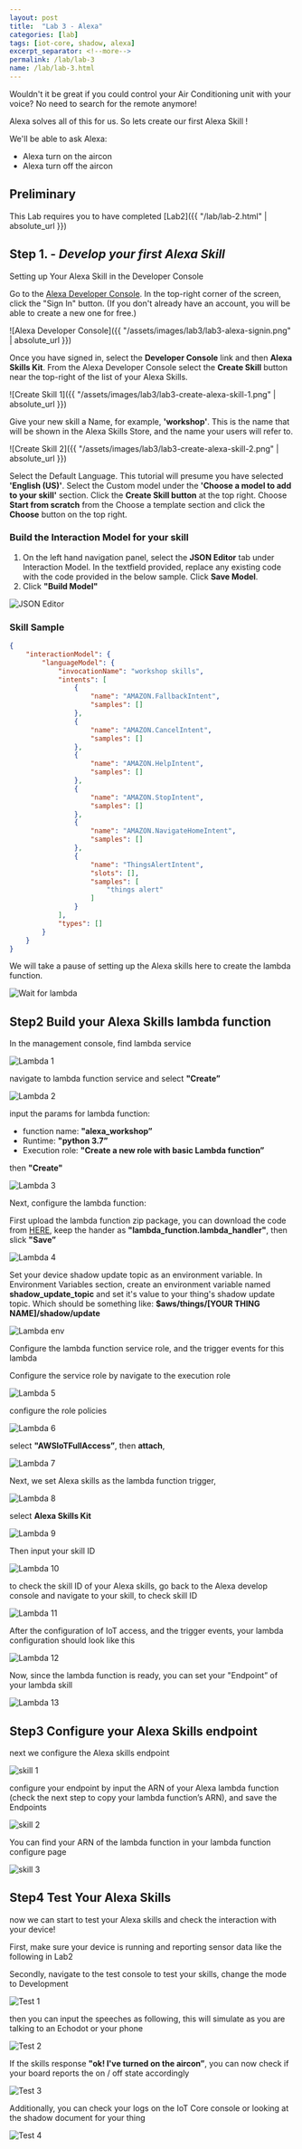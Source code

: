 ```yaml
---
layout: post
title:  "Lab 3 - Alexa"
categories: [lab]
tags: [iot-core, shadow, alexa]
excerpt_separator: <!--more-->
permalink: /lab/lab-3
name: /lab/lab-3.html
---
```


Wouldn't it be great if you could control your Air Conditioning unit with your voice? No need to search for the remote anymore!

Alexa solves all of this for us. So lets create our first Alexa Skill !

We'll be able to ask Alexa:

* Alexa turn on the aircon
* Alexa turn off the aircon

<!--more-->

## Preliminary

This Lab requires you to have completed [Lab2]({{ "/lab/lab-2.html" | absolute_url }})

## Step 1. - *Develop your first Alexa Skill*

Setting up Your Alexa Skill in the Developer Console

Go to the [Alexa Developer Console](https://developer.amazon.com/alexa/console/ask). In the top-right corner of the screen, click the "Sign In" button. (If you don't already have an account, you will be able to create a new one for free.)

![Alexa Developer Console]({{ "/assets/images/lab3/lab3-alexa-signin.png" | absolute_url }})

Once you have signed in, select the **Developer Console** link and then **Alexa Skills Kit**.
From the Alexa Developer Console select the **Create Skill** button near the top-right of the list of your Alexa Skills.

![Create Skill 1]({{ "/assets/images/lab3/lab3-create-alexa-skill-1.png" | absolute_url }})

Give your new skill a Name, for example, **'workshop'**. This is the name that will be shown in the Alexa Skills Store, and the name your users will refer to.

![Create Skill 2]({{ "/assets/images/lab3/lab3-create-alexa-skill-2.png" | absolute_url }})

Select the Default Language. This tutorial will presume you have selected **'English (US)'**.
Select the Custom model under the **'Choose a model to add to your skill'** section. Click the **Create Skill button** at the top right.
Choose **Start from scratch** from the Choose a template section and click the **Choose** button on the top right.

### Build the Interaction Model for your skill

1. On the left hand navigation panel, select the **JSON Editor** tab under Interaction Model. In the textfield provided, replace any existing code with the code provided in the below sample. Click **Save Model**.
2. Click **"Build Model"**

![JSON Editor](/assets/images/lab3/lab3-json-editor.png)

### Skill Sample

```json
{
    "interactionModel": {
        "languageModel": {
            "invocationName": "workshop skills",
            "intents": [
                {
                    "name": "AMAZON.FallbackIntent",
                    "samples": []
                },
                {
                    "name": "AMAZON.CancelIntent",
                    "samples": []
                },
                {
                    "name": "AMAZON.HelpIntent",
                    "samples": []
                },
                {
                    "name": "AMAZON.StopIntent",
                    "samples": []
                },
                {
                    "name": "AMAZON.NavigateHomeIntent",
                    "samples": []
                },
                {
                    "name": "ThingsAlertIntent",
                    "slots": [],
                    "samples": [
                        "things alert"
                    ]
                }
            ],
            "types": []
        }
    }
}
```

We will take a pause of setting up the Alexa skills here to create the lambda function.

![Wait for lambda](/assets/images/lab3/lab3-wait-for-lambda.png)

## Step2 Build your Alexa Skills lambda function

In the management console, find lambda service

![Lambda 1](/assets/images/lab3/lab3-lambda-1.png)

navigate to lambda function service and select **"Create”**

![Lambda 2](/assets/images/lab3/lab3-lambda-2.png)

input the params for lambda function:

* function name: **"alexa_workshop”**
* Runtime: **"python 3.7”**
* Execution role: **"Create a new role with basic Lambda function”**

then **"Create"**

![Lambda 3](/assets/images/lab3/lab3-lambda-3.png)

Next, configure the lambda function:

First upload the lambda function zip package, you can download the code from [HERE](/assets/lab3/alexa_skill_lambda_v1.zip), keep the hander as **"lambda_function.lambda_handler"**, then slick **"Save”**

![Lambda 4](/assets/images/lab3/lab3-lambda-4.png)

Set your device shadow update topic as an environment variable. In Environment Variables section, create an environment variable named **shadow_update_topic** and set it's value to your thing's shadow update topic. Which should be something like: **$aws/things/[YOUR THING NAME]/shadow/update**

![Lambda env](/assets/images/lab3/lab3-lambda-env.png)

Configure the lambda function service role, and the trigger events for this lambda

Configure the service role by navigate to the execution role

![Lambda 5](/assets/images/lab3/lab3-lambda-5.png)

configure the role policies

![Lambda 6](/assets/images/lab3/lab3-lambda-6.png)

select **"AWSIoTFullAccess”**, then **attach**,

![Lambda 7](/assets/images/lab3/lab3-lambda-7.png)

Next, we set Alexa skills as the lambda function trigger,

![Lambda 8](/assets/images/lab3/lab3-lambda-8.png)

select **Alexa Skills Kit**

![Lambda 9](/assets/images/lab3/lab3-lambda-9.png)

Then input your skill ID

![Lambda 10](/assets/images/lab3/lab3-lambda-10.png)

to check the skill ID of your Alexa skills, go back to the Alexa develop console and navigate to your skill, to check skill ID

![Lambda 11](/assets/images/lab3/lab3-lambda-11.png)

After the configuration of IoT access, and the trigger events, your lambda configuration should look like this

![Lambda 12](/assets/images/lab3/lab3-lambda-12.png)

Now, since the lambda function is ready, you can set your "Endpoint” of your lambda skill

![Lambda 13](/assets/images/lab3/lab3-lambda-13.png)

## Step3 Configure your Alexa Skills endpoint

next we configure the Alexa skills endpoint

![skill 1](/assets/images/lab3/lab3-skill-1.png)

configure your endpoint by input the ARN of your Alexa lambda function (check the next step to copy your lambda function’s ARN), and save the Endpoints

![skill 2](/assets/images/lab3/lab3-skill-2.png)

You can find your ARN of the lambda function in your lambda function configure page

![skill 3](/assets/images/lab3/lab3-skill-3.png)

## Step4 Test Your Alexa Skills

now we can start to test your Alexa skills and check the interaction with your device!

First, make sure your device is running and reporting sensor data like the following in Lab2

Secondly, navigate to the test console to test your skills, change the mode to Development

![Test 1](/assets/images/lab3/lab3-test-1.png)

then you can input the speeches as following, this will simulate as you are talking to an Echodot or your phone

![Test 2](/assets/images/lab3/lab3-test-2.png)

If the skills response **"ok! I've turned on the aircon”**, you can now check if your board reports the on / off state accordingly

![Test 3](/assets/images/lab3/lab3-test-3.png)

Additionally, you can check your logs on the IoT Core console or looking at the shadow document for your thing

![Test 4](/assets/images/lab3/lab3-test-4.png)

